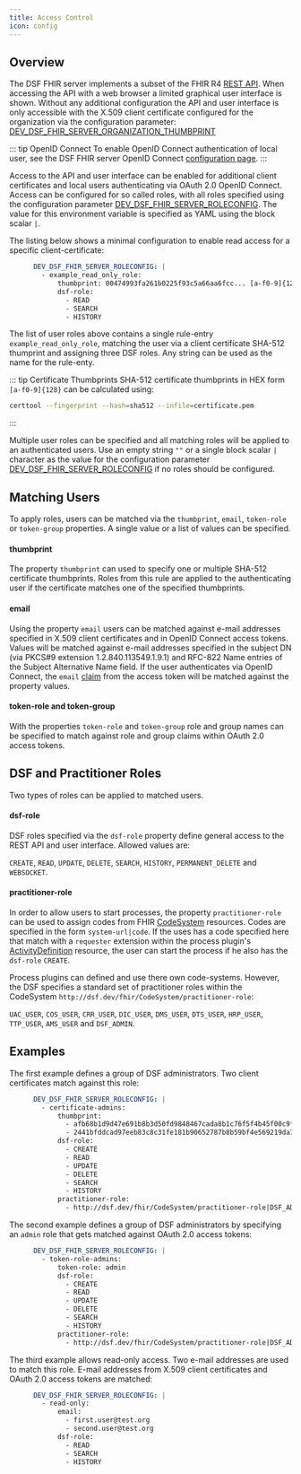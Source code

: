 ```yaml
---
title: Access Control
icon: config
---
```


## Overview

The DSF FHIR server implements a subset of the FHIR R4 [REST API](http://hl7.org/fhir/R4/http.html). When accessing the API with a web browser a limited graphical user interface is shown. Without any additional configuration the API and user interface is only accessible with the X.509 client certificate configured for the organization via the configuration parameter: [DEV_DSF_FHIR_SERVER_ORGANIZATION_THUMBPRINT](configuration#dev-dsf-fhir-server-organization-thumbprint)

::: tip OpenID Connect
To enable OpenID Connect authentication of local user, see the DSF FHIR server OpenID Connect [configuration page](oidc).
:::

Access to the API and user interface can be enabled for additional client certificates and local users authenticating via OAuth 2.0 OpenID Connect. Access can be configured for so called roles, with all roles specified using the configuration parameter [DEV_DSF_FHIR_SERVER_ROLECONFIG](configuration#dev-dsf-fhir-server-roleconfig). The value for this environment variable is specified as YAML using the block scalar `|`.

The listing below shows a minimal configuration to enable read access for a specific client-certificate:

```yaml
      DEV_DSF_FHIR_SERVER_ROLECONFIG: |
        - example_read_only_role:
            thumbprint: 00474993fa261b0225f93c5a66aa6fcc... [a-f0-9]{128}
            dsf-role:
              - READ
              - SEARCH
              - HISTORY
```
The list of user roles above contains a single rule-entry `example_read_only_role`, matching the user via a client certificate SHA-512 thumprint and assigning three DSF roles. Any string can be used as the name for the rule-enty.

::: tip Certificate Thumbprints
SHA-512 certificate thumbprints in HEX form `[a-f0-9]{128}` can be calculated using:
```sh
certtool --fingerprint --hash=sha512 --infile=certificate.pem
```
:::

Multiple user roles can be specified and all matching roles will be applied to an authenticated users. Use an empty string `""` or a single block scalar `|` character as the value for the configuration parameter [DEV_DSF_FHIR_SERVER_ROLECONFIG](configuration#dev-dsf-fhir-server-roleconfig) if no roles should be configured.

## Matching Users

To apply roles, users can be matched via the `thumbprint`, `email`, `token-role` or `token-group` properties. A single value or a list of values can be specified.

#### thumbprint

The property `thumbprint` can used to specify one or multiple SHA-512 certificate thumbprints. Roles from this rule are applied to the authenticating user if the certificate matches one of the specified thumbprints.

#### email

Using the property `email` users can be matched against e-mail addresses specified in X.509 client certificates and in OpenID Connect access tokens. Values will be matched against e-mail addresses specified in the subject DN (via PKCS#9 extension 1.2.840.113549.1.9.1) and RFC-822 Name entries of the Subject Alternative Name field. If the user authenticates via OpenID Connect, the `email` [claim](https://openid.net/specs/openid-connect-core-1_0.html#StandardClaims) from the access token will be matched against the property values.

#### token-role and token-group

With the properties `token-role` and `token-group` role and group names can be specified to match against role and group claims within OAuth 2.0 access tokens.


## DSF and Practitioner Roles

Two types of roles can be applied to matched users. 

#### dsf-role

DSF roles specified via the `dsf-role` property define general access to the REST API and user interface. Allowed values are:

`CREATE`, `READ`, `UPDATE`, `DELETE`, `SEARCH`, `HISTORY`, `PERMANENT_DELETE` and `WEBSOCKET`.

#### practitioner-role

In order to allow users to start processes, the property `practitioner-role` can be used to assign codes from FHIR [CodeSystem](http://hl7.org/fhir/R4/codesystem.html) resources. Codes are specified in the form `system-url|code`.
If the uses has a code specified here that match with a `requester` extension within the process plugin's [ActivityDefinition](http://hl7.org/fhir/R4/activitydefinition.html) resource, the user can start the process if he also has the `dsf-role` `CREATE`.

Process plugins can defined and use there own code-systems. However, the DSF specifies a standard set of practitioner roles within the CodeSystem `http://dsf.dev/fhir/CodeSystem/practitioner-role`:

`UAC_USER`, `COS_USER`, `CRR_USER`, `DIC_USER`, `DMS_USER`, `DTS_USER`, `HRP_USER`, `TTP_USER`, `AMS_USER` and `DSF_ADMIN`.


## Examples

The first example defines a group of DSF administrators. Two client certificates match against this role:

```yaml
      DEV_DSF_FHIR_SERVER_ROLECONFIG: |
        - certificate-admins:
            thumbprint: 
              - afb68b1d9d47e691b8b3d50fd9848467cada8b1c76f5f4b45f00c9f8432d505361a3ee27805f4aa06799d9ac8dace94b3f1942fce44d84866961259b13be825d
              - 2441bfddcad97eeb83c8c31fe181b90652787b8b59bf4e569219da7db4429e389479cb7c4a2f311e34217357d594ecad7d58ccfeef2a9e93c6fcf8d98897d88c
            dsf-role:
              - CREATE
              - READ
              - UPDATE
              - DELETE
              - SEARCH
              - HISTORY
            practitioner-role:
              - http://dsf.dev/fhir/CodeSystem/practitioner-role|DSF_ADMIN

```


The second example defines a group of DSF administrators by specifying an `admin` role that gets matched against OAuth 2.0 access tokens:

```yaml
      DEV_DSF_FHIR_SERVER_ROLECONFIG: |
        - token-role-admins:
            token-role: admin
            dsf-role:
              - CREATE
              - READ
              - UPDATE
              - DELETE
              - SEARCH
              - HISTORY
            practitioner-role:
              - http://dsf.dev/fhir/CodeSystem/practitioner-role|DSF_ADMIN

```


The third example allows read-only access. Two e-mail addresses are used to match this role. E-mail addresses from X.509 client certificates and OAuth 2.0 access tokens are matched:

```yaml
      DEV_DSF_FHIR_SERVER_ROLECONFIG: |
        - read-only:
            email:
              - first.user@test.org
              - second.user@test.org
            dsf-role:
              - READ
              - SEARCH
              - HISTORY
```

